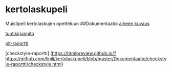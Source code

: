# kertolaskupeli
Muistipeli kertolaskujen opetteluun
##Dokumentaatio
[aiheen kuvaus](Dokumentaatio/aiheenKuvausJaRakenne.md)  

[tuntikirjanpito](Dokumentaatio/Tuntikirjanpito.md)

[pit-raportti]( https://htmlpreview.github.io/?https://github.com/linili/kertolaskupeli/blob/master/Dokumentaatio/pit-raportti/201606161539/index.html)

[checkstyle-raportti] (https://htmlpreview.github.io/?https://github.com/linili/kertolaskupeli/blob/master/Dokumentaatio/checkstyle-raportti/checkstyle.html)
